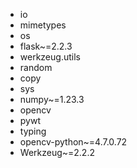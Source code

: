 - io
- mimetypes
- os
- flask~=2.2.3
- werkzeug.utils
- random
- copy
- sys
- numpy~=1.23.3
- opencv
- pywt
- typing
- opencv-python~=4.7.0.72
- Werkzeug~=2.2.2